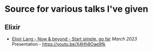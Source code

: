 # Source for various talks I've given

## Elixir

- [Elixir Lang - Now & beyond - Start simple, go far](https://github.com/cmnstmntmn/talks/blob/main/Elixir%20Lang%20-%20Now%20%26%20beyond%20-%20Start%20simple%2C%20go%20far.pdf) _March 2023_ <br />
  Presentation - https://youtu.be/X4Hh8Oae9fk
